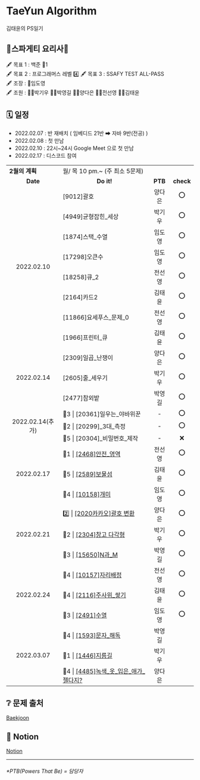 TaeYun Algorithm
===
김태윤의 PS일기


## 🍝스파게티 요리사🍝  
🖋 목표 1 : 백준 🥇1   
🖋 목표 2 : 프로그래머스 레벨 4️⃣
🖋 목표 3 : SSAFY TEST ALL-PASS   
🖋 조장 : 🤴임도영    
🖋 조원 : 👨‍💻박기우 👨‍💻박영길 👩‍💻양다은 👩‍💻전선영 👩‍💻김태윤   


## 🗓 일정 
- 2022.02.07 : 반 재배치 ( 임베디드 21반 ➡ 자바 9반(전공) )
- 2022.02.08 : 첫 만남
- 2022.02.10 : 22시~24시 Google Meet 으로 첫 만남
- 2022.02.17 : 디스코드 참여

<table>
  <tr>
    <td colspan="1"><b>2월의 계획</b></td>
    <td colspan="3">월/ 목 10 pm.~ (주 최소 5문제) </td>
  </tr>
  <tr align="center">
    <td><b>Date</b></td>
    <td><b>Do it!</b></td>
    <td><b>PTB</b></td>
    <td><b>check</b></td>
  </tr>
  <tr align="center">
    <td rowspan="8" >2022.02.10</td>
    <td align="left">[9012]괄호</td>
    <td>양다은</td>
    <td>⭕️</td>
  </tr>
  <tr align="center">
    <td align="left">[4949]균형잡힌_세상</td>
    <td>박기우</td>
    <td>⭕️</td>
  </tr>
  <tr align="center">
    <td align="left">[1874]스택_수열</td>
    <td>임도영</td>
    <td>⭕️</td>
  </tr>
  <tr align="center">
    <td align="left">[17298]오큰수</td>
    <td>임도영</td>
    <td>⭕️</td>
  </tr>
  <tr align="center">
    <td align="left">[18258]큐_2</td>
    <td>전선영</td>
    <td>⭕️</td>
  </tr>
  <tr align="center">
    <td align="left">[2164]카드2</td>
    <td>김태윤</td>
    <td>⭕️</td>
  </tr>
  <tr align="center">
    <td align="left">[11866]요세푸스_문제_0</td>
    <td>전선영</td>
    <td>⭕️</td>
  </tr>
  <tr align="center">
    <td align="left">[1966]프린터_큐</td>
    <td>김태윤</td>
    <td>⭕️</td>
  </tr>
  <tr align="center">
    <td rowspan="3" >2022.02.14</td>
    <td align="left">[2309]일곱_난쟁이</td>
    <td>양다은</td>
    <td>⭕️</td>
  </tr>
  <tr align="center">
    <td align="left">[2605]줄_세우기</td>
    <td>박기우</td>
    <td>⭕️</td>
  </tr>
  <tr align="center">
    <td align="left">[2477]참외밭</td>
    <td>박영길</td>
    <td>⭕️</td>
  </tr>
  <tr align="center">
    <td rowspan="3" >2022.02.14(추가)</td>
    <td align="left">🥉3 | [20361]일우는_야바위꾼</td>
    <td>-</td>
    <td>⭕️</td>
  </tr>
  <tr align="center">
    <td align="left">🥉2 | [20299]_3대_측정</td>
    <td>-</td>
    <td>⭕️</td>
  </tr>
  <tr align="center">
    <td align="left"> 🧼5 | [20304]_비밀번호_제작</td>
    <td>-</td>
    <td>❌</td>
  </tr>
  <tr align="center">
    <td rowspan="3" >2022.02.17</td>
    <td align="left">🥈1 | <a href="https://www.acmicpc.net/problem/2468" target="_blank">[2468]안전_영역</a></td>
    <td>전선영</td>
    <td>⭕️</td>
  </tr>
  <tr align="center">
    <td align="left">🥇5 | <a href="https://www.acmicpc.net/problem/2589" target="_blank">[2589]보물섬</a></td>
    <td>김태윤</td>
    <td>⭕️</td>
  </tr>
  <tr align="center">
    <td align="left">🥈4 | <a href="https://www.acmicpc.net/problem/10158" target="_blank">[10158]개미</a></td>
    <td>임도영</td>
    <td>⭕️</td>
  </tr>
  <tr align="center">
    <td rowspan="3" >2022.02.21</td>
    <td align="left">2️⃣ | <a href="https://programmers.co.kr/learn/courses/30/lessons/60058?language=java" target="_blank">[2020카카오]괄호 변환</a></td>
    <td>양다은</td>
    <td>⭕️</td>
  </tr>
  <tr align="center">
    <td align="left">🥈2 | <a href="https://www.acmicpc.net/problem/2304" target="_blank">[2304]창고 다각형</a></td>
    <td>박기우</td>
    <td>⭕️</td>
  </tr>
  <tr align="center">
    <td align="left">🥈3 | <a href="https://www.acmicpc.net/problem/15650" target="_blank">[15650]N과_M</a></td>
    <td>박영길</td>
    <td>⭕️</td>
  </tr>
  <tr align="center">
    <td rowspan="3" >2022.02.24</td>
    <td align="left">🥈4 | <a href="https://www.acmicpc.net/problem/10157" target="_blank">[10157]자리배정</a></td>
    <td>전선영</td>
    <td>⭕️</td>
  </tr>
  <tr align="center">
    <td align="left">🥇4 | <a href="https://www.acmicpc.net/problem/2116" target="_blank">[2116]주사위_쌓기</a></td>
    <td>김태윤</td>
    <td>⭕️</td>
  </tr>
  <tr align="center">
    <td align="left">🥈3 | <a href="https://www.acmicpc.net/problem/2491" target="_blank">[2491]수열</a></td>
    <td>임도영</td>
    <td>⭕️</td>
  </tr>
  <tr align="center">
    <td rowspan="3" >2022.03.07</td>
    <td align="left">🥇4 | <a href="https://www.acmicpc.net/problem/1593" target="_blank">[1593]문자_해독</a></td>
    <td>박영길</td>
    <td></td>
  </tr>
  <tr align="center">
    <td align="left">🥈1 | <a href="https://www.acmicpc.net/problem/1446" target="_blank">[1446]지름길</a></td>
    <td>박기우</td>
    <td></td>
  </tr>
  <tr align="center">
    <td align="left">🥇4 | <a href="https://www.acmicpc.net/problem/4485" target="_blank">[4485]녹색_옷_입은_애가_젤다지?</a></td>
    <td>양다은</td>
    <td></td>
  </tr>
</table>


## ❔ 문제 출처
[Baekjoon](https://www.acmicpc.net/)

## 📝 Notion
[Notion](https://smooth-fig-7f7.notion.site/2022-04ec1e27409940e5a2cbda4186534077)


* * *
###### *PTB(Powers That Be) = 담당자
